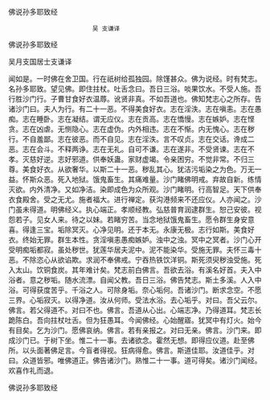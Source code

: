   佛说孙多耶致经  

                        　　吴 支谦译  

佛说孙多耶致经  

吴月支国居士支谦译  

闻如是。一时佛在舍卫国。行在祇树给孤独园。除馑甚众。佛为说经。时有梵志。名孙多耶致。望见佛。即住拄杖。吐舌念曰。吾日三浴。啖果饮水。不受人施。吾行胜沙门行。子曹甘食好衣温蓐。讹贤非真。不如吾道也。佛知梵志心之所存。告诸沙门曰。夫人为行。有二十一恶。不得美食好衣。志在淫泆。志在嗔恚。志在愚痴。志在睡卧。志在凝结。谓无应仪。志在贡高。志在憍慢。志在嫉妒。志在悭贪。志在凶虐。无恻隐心。志在虚伪。内外相违。志在不惭。内无愧心。志在秽行。不自羞鄙。志在彼恶。而不自见。志在淫泆。言不叹贞。志在交话。谗成二恶。志在会斗。不释两诤。志在无礼。自可不谦。志在遂非。不受贤谏。志在不孝。灭慈好逆。志好邪道。供奉妖蛊。家财虚竭。令亲困穷。不觉非常。不归三尊。美食好衣。从欲奢华。以斯二十一恶。秽乱其心。犹洁污垢染之为色。万无一益。怀斯众恶。死入地狱。饿鬼畜生。其痛难量。沙门睹佛明戒。弃故自新。练情灭欲。内外清净。又如净洁。染即成色为众所观。沙门睹明。行高智足。天下供奉衣食殿舍。受之无尤。施者福大。进行禅定。获沟港频来不还应仪。人亦闻之。沙门虽未得道。明佛经义。执心端正。孝顺经教。弘慈普育润逮群生。恕己安彼。视怨若子。见女人来。待之以妹。若睹穷苦。当念地狱饿鬼畜生。愿令群生身安意喜。得逢三宝。垢除冥灭。心净见明。还于本无。永康无极。志行如斯。美食好衣。终始无罪。群生本性。贪淫嗔恚愚痴嫉妒。浊中之浊。冥中之冥者。沙门心开受明痴垢都寂。虽处秽世。犹莲华居夫泥中。泥不能染华。受施无罪。夫怀三毒十恶。不除恣心从欲谄欺。求润不奉佛戒。宁吞热铁饮洋铜。斯死须臾秽浊受施。死入太山。饮铜食炭。其年难计矣。梵志前白佛言。吾欲去浴。有溪名好首。夫入中浴者。意之秽垢。随水流漂。自闻父教。吾日三浴。佛告梵志。斯土多溪。人入中浴。可得获度苦乎。千浴之人。可除身垢。奈心垢何。吾诸沙门。断求念空。不愿三界。心垢寂灭。以得净道。汝从何师。受法水浴。去心垢乎。对曰。吾父云尔。佛言。若父得道不。对曰不也。佛言。吾道从心出。心端志净。乃得道耳。梵志长跪陈白。吾向拄杖吐舌。但为狂愚耳。今闻佛经。心始醒寤。犹冥中有灯火。始今有目矣。乞为沙门。愿佛哀纳。佛言。若有亲报之。对曰无亲。佛言。沙门来。即成沙门已。于树下坐。惟二十一事。去诸欲念。霍然无想。即得应仪道。赴至佛所。以头面著佛足言。今盲者得视。狂病得愈。佛言。斯道佳耶。汝道佳乎。对曰。众道皆邪。唯佛道正。佛告诸沙门。熟惟二十一事。道可得矣。诸沙门闻经。欢喜作礼而退。  

佛说孙多耶致经  
